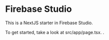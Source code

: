 # Firebase Studio

This is a NextJS starter in Firebase Studio.

To get started, take a look at src/app/page.tsx.
.